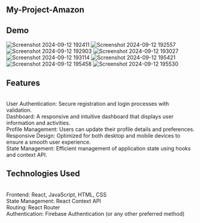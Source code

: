 ## My-Project-Amazon
## Demo
![Screenshot 2024-09-12 192411](https://github.com/user-attachments/assets/bd82172c-dc3f-4987-a36c-2420afb1fd17)
![Screenshot 2024-09-12 192557](https://github.com/user-attachments/assets/e59aef5a-c234-4204-b435-9d46c5cd0276)
![Screenshot 2024-09-12 192903](https://github.com/user-attachments/assets/6542f762-10c7-4d40-ac96-635610aba6b7)
![Screenshot 2024-09-12 193027](https://github.com/user-attachments/assets/5e63cc73-4b49-442b-b284-6a0ed5e98d44)
![Screenshot 2024-09-12 193114](https://github.com/user-attachments/assets/5a9ba41f-516b-43db-9506-3eccccab8524)
![Screenshot 2024-09-12 195421](https://github.com/user-attachments/assets/57e2223f-9a76-4358-b919-85539f0ea6e5)
![Screenshot 2024-09-12 195458](https://github.com/user-attachments/assets/4faac869-2359-47ec-9048-09149b9c5cca)
![Screenshot 2024-09-12 195530](https://github.com/user-attachments/assets/4c2e2709-02bb-41b7-b665-38677a1526fd)


## Features
<br>User Authentication: Secure registration and login processes with validation.
<br>Dashboard: A responsive and intuitive dashboard that displays user information and activities.
<br>Profile Management: Users can update their profile details and preferences.
<br>Responsive Design: Optimized for both desktop and mobile devices to ensure a smooth user experience.
<br>State Management: Efficient management of application state using hooks and context API.
## Technologies Used
<br>Frontend: React, JavaScript, HTML, CSS
<br>State Management: React Context API
<br>Routing: React Router
<br>Authentication: Firebase Authentication (or any other preferred method)
